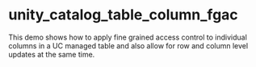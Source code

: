 # unity_catalog_table_column_fgac
This demo shows how to apply fine grained access control to individual columns in a UC managed table and also allow for row and column level updates at the same time.
